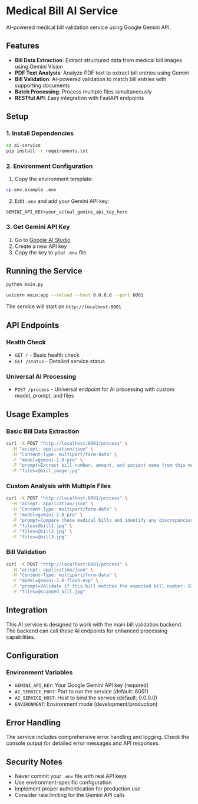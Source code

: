 # Medical Bill AI Service

AI-powered medical bill validation service using Google Gemini API.

## Features

- **Bill Data Extraction**: Extract structured data from medical bill images using Gemini Vision
- **PDF Text Analysis**: Analyze PDF text to extract bill entries using Gemini
- **Bill Validation**: AI-powered validation to match bill entries with supporting documents
- **Batch Processing**: Process multiple files simultaneously
- **RESTful API**: Easy integration with FastAPI endpoints

## Setup

### 1. Install Dependencies

```bash
cd ai-service
pip install -r requirements.txt
```

### 2. Environment Configuration

1. Copy the environment template:
```bash
cp env.example .env
```

2. Edit `.env` and add your Gemini API key:
```
GEMINI_API_KEY=your_actual_gemini_api_key_here
```

### 3. Get Gemini API Key

1. Go to [Google AI Studio](https://makersuite.google.com/app/apikey)
2. Create a new API key
3. Copy the key to your `.env` file

## Running the Service

```bash
python main.py

uvicorn main:app --reload --host 0.0.0.0 --port 8001
```

The service will start on `http://localhost:8001`

## API Endpoints

### Health Check
- `GET /` - Basic health check
- `GET /status` - Detailed service status

### Universal AI Processing
- `POST /process` - Universal endpoint for AI processing with custom model, prompt, and files

## Usage Examples

### Basic Bill Data Extraction
```bash
curl -X POST "http://localhost:8001/process" \
  -H "accept: application/json" \
  -H "Content-Type: multipart/form-data" \
  -F "model=gemini-2.0-pro" \
  -F "prompt=Extract bill number, amount, and patient name from this medical bill image" \
  -F "files=@bill_image.jpg"
```

### Custom Analysis with Multiple Files
```bash
curl -X POST "http://localhost:8001/process" \
  -H "accept: application/json" \
  -H "Content-Type: multipart/form-data" \
  -F "model=gemini-2.0-pro" \
  -F "prompt=Compare these medical bills and identify any discrepancies or patterns" \
  -F "files=@bill1.jpg" \
  -F "files=@bill2.jpg" \
  -F "files=@bill3.jpg"
```

### Bill Validation
```bash
curl -X POST "http://localhost:8001/process" \
  -H "accept: application/json" \
  -H "Content-Type: multipart/form-data" \
  -F "model=gemini-2.0-flash-exp" \
  -F "prompt=Validate if this bill matches the expected bill number: B12345 and amount: $250.00. Provide a confidence score." \
  -F "files=@scanned_bill.jpg"
```

## Integration

This AI service is designed to work with the main bill validation backend. The backend can call these AI endpoints for enhanced processing capabilities.

## Configuration

### Environment Variables

- `GEMINI_API_KEY`: Your Google Gemini API key (required)
- `AI_SERVICE_PORT`: Port to run the service (default: 8001)
- `AI_SERVICE_HOST`: Host to bind the service (default: 0.0.0.0)
- `ENVIRONMENT`: Environment mode (development/production)

## Error Handling

The service includes comprehensive error handling and logging. Check the console output for detailed error messages and API responses.

## Security Notes

- Never commit your `.env` file with real API keys
- Use environment-specific configuration
- Implement proper authentication for production use
- Consider rate limiting for the Gemini API calls
